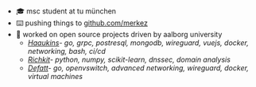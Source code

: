 * 🎓  msc student at tu münchen 
* ⌨️  pushing things to <a href="https://github.com/merkez" target="_blank">github.com/merkez</a> 
* 🧮  worked on open source projects driven by aalborg university
  * *<a href="https://github.com/aau-network-security/haaukins" target="_blank">Haaukins</a>- go, grpc, postresql, mongodb, wireguard, vuejs, docker, networking, bash, ci/cd*
  * *<a href="https://github.com/aau-network-security/richkit">Richkit</a>- python, numpy, scikit-learn, dnssec, domain analysis*
  * *<a href="https://github.com/aau-network-security/defatt" target="_blank">Defatt</a>- go, openvswitch, advanced networking, wireguard, docker, virtual machines*

  

